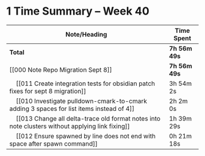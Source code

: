 # 1 Time Summary – Week 40

| Note/Heading | Time Spent |
|--------------|------------|
| **Total** | **7h 56m 49s** |
| [[000 Note Repo Migration Sept 8]] | **7h 56m 49s** |
| &nbsp;&nbsp;&nbsp;&nbsp;[[011 Create integration tests for obsidian patch fixes for sept 8 migration]] | 3h 54m 2s |
| &nbsp;&nbsp;&nbsp;&nbsp;[[010 Investigate pulldown-cmark-to-cmark adding 3 spaces for list items instead of 4]] | 2h 2m 0s |
| &nbsp;&nbsp;&nbsp;&nbsp;[[013 Change all delta-trace old format notes into note clusters without applying link fixing]] | 1h 39m 29s |
| &nbsp;&nbsp;&nbsp;&nbsp;[[012 Ensure spawned by line does not end with space after spawn command]] | 0h 21m 18s |

